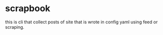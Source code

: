 # scrapbook
this is cli that collect posts of site that is wrote in config yaml using feed or scraping.
